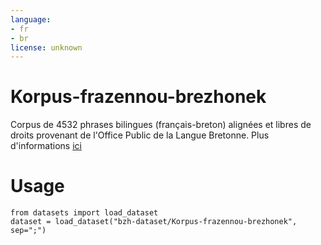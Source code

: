 ```yaml
---
language:
- fr
- br
license: unknown
---
```


# Korpus-frazennou-brezhonek 

Corpus de 4532 phrases bilingues (français-breton) alignées et libres de droits provenant de l'Office Public de la Langue Bretonne.
Plus d'informations [ici](https://www.fr.brezhoneg.bzh/212-donnees-libres-de-droits.htm)

# Usage

```
from datasets import load_dataset
dataset = load_dataset("bzh-dataset/Korpus-frazennou-brezhonek", sep=";")
```
